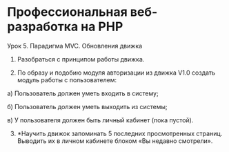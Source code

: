 ﻿# Профессиональная веб-разработка на PHP
 
Урок 5. Парадигма MVC. Обновления движка

1. Разобраться с принципом работы движка.

2. По образу и подобию модуля авторизации из движка V1.0 создать модуль работы с пользователем:

а) Пользователь должен уметь входить в систему;

б) Пользователь должен уметь выходить из системы;

в) У пользователя должен быть личный кабинет (пока пустой).

3. *Научить движок запоминать 5 последних просмотренных страниц. Выводить их в личном кабинете блоком «Вы недавно смотрели».